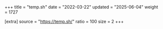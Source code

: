 +++
title = "temp.sh"
date = "2022-03-22"
updated = "2025-06-04"
weight = 1727

[extra]
source = "https://temp.sh/"
ratio = 100
size = 2
+++
